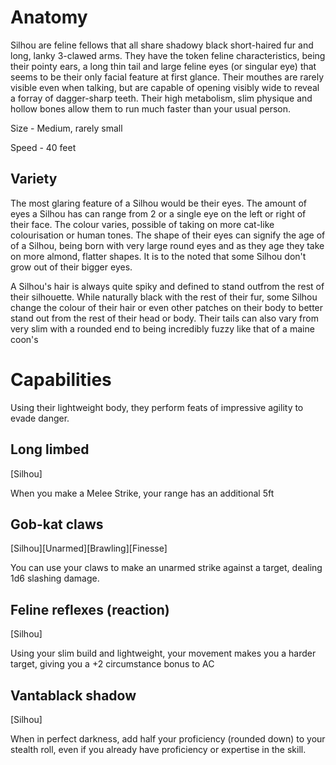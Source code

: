 # Anatomy
Silhou are feline fellows that all share shadowy black short-haired fur and long, lanky 3-clawed arms. They have the token feline characteristics, being their pointy ears, a long thin tail and large feline eyes (or singular eye) that seems to be their only facial feature at first glance. Their mouthes are rarely visible even when talking, but are capable of opening visibly wide to reveal a forray of dagger-sharp teeth. Their high metabolism, slim physique and hollow bones allow them to run much faster than your usual person.

Size - Medium, rarely small

Speed - 40 feet

## Variety
The most glaring feature of a Silhou would be their eyes. The amount of eyes a Silhou has can range from 2 or a single eye on the left or right of their face. The colour varies, possible of taking on more cat-like colourisation or human tones. The shape of their eyes can signify the age of of a Silhou, being born with very large round eyes and as they age they take on more almond, flatter shapes. It is to the noted that some Silhou don't grow out of their bigger eyes.

A Silhou's hair is always quite spiky and defined to stand outfrom the rest of their silhouette. While naturally black with the rest of their fur, some Silhou change the colour of their hair or even other patches on their body to better stand out from the rest of their head or body. Their tails can also vary from very slim with a rounded end to being incredibly fuzzy like that of a maine coon's

#  Capabilities
Using their lightweight body, they perform feats of impressive agility to evade danger.

## Long limbed
[Silhou]

When you make a Melee Strike, your range has an additional 5ft

## Gob-kat claws
[Silhou][Unarmed][Brawling][Finesse]

You can use your claws to make an unarmed strike against a target, dealing 1d6 slashing damage.

## Feline reflexes (reaction)
[Silhou]

Using your slim build and lightweight, your movement makes you a harder target, giving you a +2 circumstance bonus to AC

## Vantablack shadow
[Silhou]

When in perfect darkness, add half your proficiency (rounded down) to your stealth roll, even if you already have proficiency or expertise in the skill.
